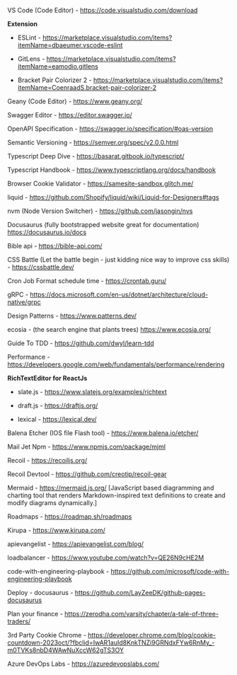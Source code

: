 VS Code (Code Editor) - https://code.visualstudio.com/download

**Extension**

* ESLint - https://marketplace.visualstudio.com/items?itemName=dbaeumer.vscode-eslint

* GitLens - https://marketplace.visualstudio.com/items?itemName=eamodio.gitlens 

* Bracket Pair Colorizer 2 - https://marketplace.visualstudio.com/items?itemName=CoenraadS.bracket-pair-colorizer-2

Geany (Code Editor) - https://www.geany.org/

Swagger Editor - https://editor.swagger.io/

OpenAPI Specification - https://swagger.io/specification/#oas-version

Semantic Versioning - https://semver.org/spec/v2.0.0.html

Typescript Deep Dive - https://basarat.gitbook.io/typescript/

Typescript Handbook - https://www.typescriptlang.org/docs/handbook

Browser Cookie Validator - https://samesite-sandbox.glitch.me/

liquid - https://github.com/Shopify/liquid/wiki/Liquid-for-Designers#tags

nvm (Node Version Switcher) - https://github.com/jasongin/nvs

Docusaurus (fully bootstrapped website great for documentation)  https://docusaurus.io/docs

Bible api - https://bible-api.com/

CSS Battle (Let the battle begin - just kidding nice way to improve css skills) - https://cssbattle.dev/

Cron Job Format schedule time - https://crontab.guru/

gRPC - https://docs.microsoft.com/en-us/dotnet/architecture/cloud-native/grpc

Design Patterns - https://www.patterns.dev/

ecosia - (the search engine that plants trees) https://www.ecosia.org/

Guide To TDD - https://github.com/dwyl/learn-tdd

Performance - https://developers.google.com/web/fundamentals/performance/rendering

**RichTextEditor for ReactJs**

  * slate.js - https://www.slatejs.org/examples/richtext

  * draft.js - https://draftjs.org/

  * lexical - https://lexical.dev/

Balena Etcher (IOS file Flash tool) - https://www.balena.io/etcher/

Mail Jet Npm - https://www.npmjs.com/package/mjml

Recoil - https://recoiljs.org/

Recoil Devtool - https://github.com/creotip/recoil-gear

Mermaid - https://mermaid.js.org/ [JavaScript based diagramming and charting tool that renders Markdown-inspired text definitions to create and modify diagrams dynamically.]

Roadmaps - https://roadmap.sh/roadmaps

Kirupa - https://www.kirupa.com/

apievangelist - https://apievangelist.com/blog/

loadbalancer - https://www.youtube.com/watch?v=QE26N9cHE2M

code-with-engineering-playbook - https://github.com/microsoft/code-with-engineering-playbook

Deploy - docusaurus - https://github.com/LayZeeDK/github-pages-docusaurus

Plan your finance - https://zerodha.com/varsity/chapter/a-tale-of-three-traders/

3rd Party Cookie Chrome - https://developer.chrome.com/blog/cookie-countdown-2023oct/?fbclid=IwAR1auId8KnkTNZi9GRNdxFYw6RnMy_-m0TVKs8nbD4WAwNuXccW62gTS3OY

Azure DevOps Labs - https://azuredevopslabs.com/
